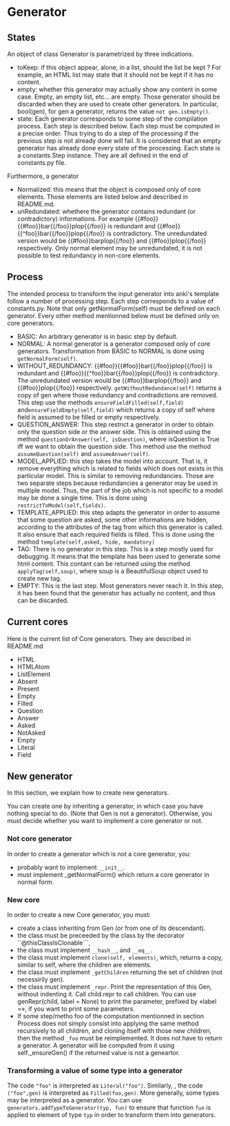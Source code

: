 # Generator 
## States
An object of class Generator is parametrized by three indications.
* toKeep: if this object appear, alone, in a list, should the list be
  kept ? For example, an HTML list may state that it should not be
  kept if it has no content.
* empty: whether this generator may actually show any content in some
  case. Empty, an empty list, etc... are empty. Those generator should
  be discarded when they are used to create other generators. In
  particular, bool(gen), for gen a generator, returns the value ```not
  gen.isEmpty()```.
* state: Each generator corresponds to some step of the compilation
  process. Each step is described below. Each step must be computed in
  a precise order. Thus trying to do a step of the processing if the
  previous step is not already done will fail. It is considered that
  an empty generator has already done every state of the
  processing. Each state is a constants.Step instance. They are all
  defined in the end of constants.py file.


Furthermore, a generator 

* Normalized: this means that the object is composed only of core
  elements. Those elements are listed below and described in README.md. 
* unRedundated: whethere the generator contains redundant (or
  contradictory) informations. For example
  {{#foo}}{{#foo}}bar{{/foo}}plop{{/foo}} is redundant and
  {{#foo}}{{^foo}}bar{{/foo}}plop{{/foo}} is contradictory. The
  unredundated version would be {{#foo}}barplop{{/foo}} and
  {{#foo}}plop{{/foo}} respectively. Only normal element may be
  unredundated, it is not possible to test redundancy in non-core elements.

## Process
The intended process to transform the input generator into anki's
template follow a number of processing step. Each step corresponds to
a value of constants.py. Note that only getNormalForm(self) must be
defined on each generator. Every other method mentionned below must be
defined only on core generators.

* BASIC: An arbitrary generator is in basic step by default.
* NORMAL: A normal generator is a generator composed only of core
  generators. Transformation from BASIC to NORMAL is done using ```getNormalForm(self)```.
* WITHOUT_REDUNDANCY: {{#foo}}{{#foo}}bar{{/foo}}plop{{/foo}} is redundant and
  {{#foo}}{{^foo}}bar{{/foo}}plop{{/foo}} is contradictory. The
  unredundated version would be {{#foo}}barplop{{/foo}} and
  {{#foo}}plop{{/foo}} respectively. ```getWithoutRedundance(self)```
  returns a copy of gen where those redundancy and contradictions are
  removed. This step use the methods ```ensureFieldFilled(self,field)``` and```ensureFieldEmpty(self,field)``` which returns a copy of self where
  field is assumed to be filled or empty respectively.
* QUESTION_ANSWER: This step restrict a generator in order to obtain
  only the question side or the answer side. This is obtained using
  the method ```questionOrAnswer(self, isQuestion)```, where isQuestion is
  True iff we want to obtain the question side. This method use the
  method ```assumeQuestion(self)``` and ```assumeAnswer(self)```.
* MODEL_APPLIED: this step takes the model into account. That is, it
  remove everything which is related to fields which does not exists
  in this particular model. This is similar to removing
  redundancies. Those are two separate steps because redundancies a
  generator may be used in multiple model. Thus, the part of the job
  which is not specific to a model may be done a single time. This is
  done using ```restrictToModel(self,fields)```.
* TEMPLATE_APPLIED: this step adapts the generator in order to assume
  that some question are asked, some other informations are hidden,
  according to the attributes of the tag from which this generator is
  called. It also ensure that each required fields is filled. This is
  done using the method ```template(self,asked, hide, mandatory)```
* TAG: There is no generator in this step. This is a step mostly used
  for debugging. It means that the template has been used to generate
  some html content. This contant can be returned using the method ```applyTag(self,soup)```, where soup is a BeautifulSoup object used to
  create new tag.
* EMPTY: This is the last step. Most generators never reach it. In
  this step, it has been found that the generator has actually no
  content, and thus can be discarded.

## Current cores
Here is the current list of Core generators. They are described in README.md
* HTML
* HTMLAtom
* ListElement
* Absent
* Present
* Empty
* Filled
* Question
* Answer
* Asked
* NotAsked
* Empty
* Literal
* Field
## New generator
In this section, we explain how to create new generators.

You can create one by inheriting a generator, in which case you have
nothing special to do. (Note that Gen is not a generator). Otherwise,
you must decide whether you want to implement a core generator or not.

### Not core generator
In order to create a generator which is not a core generator, you:
* probably want to implement ```__init__```. 
* must implement _getNormalForm() which return a core generator in
  normal form.

### New core
In order to create a new Core generator, you must:
* create a class inheriting from Gen (or from one of its
descendant). 
* the class must be preceeded by the class by the decorator
  ``@thisClassIsClonable```,
* the class must implement ```__hash__```, and ```__eq__```.
* the class must implement ```clone(self, elements)```, which, returns
a copy, similar to self, where the children are elements.
* the class must implement ```_getChildren``` returning the set of
children (not necessirily gen). 
* the class must implement ```_repr```. Print the representation of
this Gen, without indenting it. Call child.repr to call
children. You can use genRepr(child, label = None) to print the
parameter, prefixed by «label =», if you want to print some
parameters.
* If some step/metho foo of the computation mentionned in section
  Process does not simply consist into applying the same method
  recursively to all children, and cloning itself with those new
  children, then the method ```_foo``` must be reimplemented. It does
  not have to return a generator. A generator will be computed from it
  using self._ensureGen() if the returned value is not a geneartor.

### Transforming a value of some type into a generator
The code ```"foo"``` is interpreted as ```Literal("foo")```. Similarly, , the code ```("foo",gen)``` is
interpreted as ```Filled(foo,gen)```. More generally, some types may
be interpreted as a generator. You can use  ```generators.addTypeToGenerator(typ, fun)```
to ensure that function ```fun``` is applied to element of type ```typ```
in order to transform them into generators. 
